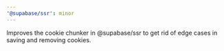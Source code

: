 ```yaml
---
'@supabase/ssr': minor
---
```


Improves the cookie chunker in @supabase/ssr to get rid of edge cases in saving and removing cookies.
